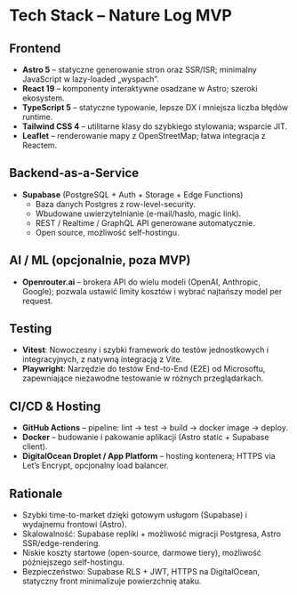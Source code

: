 # Tech Stack – Nature Log MVP

## Frontend

- **Astro 5** – statyczne generowanie stron oraz SSR/ISR; minimalny JavaScript w lazy-loaded „wyspach”.
- **React 19** – komponenty interaktywne osadzane w Astro; szeroki ekosystem.
- **TypeScript 5** – statyczne typowanie, lepsze DX i mniejsza liczba błędów runtime.
- **Tailwind CSS 4** – utilitarne klasy do szybkiego stylowania; wsparcie JIT.
- **Leaflet** – renderowanie mapy z OpenStreetMap; łatwa integracja z Reactem.

## Backend-as-a-Service

- **Supabase** (PostgreSQL + Auth + Storage + Edge Functions)
  - Baza danych Postgres z row-level-security.
  - Wbudowane uwierzytelnianie (e-mail/hasło, magic link).
  - REST / Realtime / GraphQL API generowane automatycznie.
  - Open source, możliwość self-hostingu.

## AI / ML (opcjonalnie, poza MVP)

- **Openrouter.ai** – brokera API do wielu modeli (OpenAI, Anthropic, Google); pozwala ustawić limity kosztów i wybrać najtańszy model per request.

## Testing

- **Vitest**: Nowoczesny i szybki framework do testów jednostkowych i integracyjnych, z natywną integracją z Vite.
- **Playwright**: Narzędzie do testów End-to-End (E2E) od Microsoftu, zapewniające niezawodne testowanie w różnych przeglądarkach.

## CI/CD & Hosting

- **GitHub Actions** – pipeline: lint → test → build → docker image → deploy.
- **Docker** – budowanie i pakowanie aplikacji (Astro static + Supabase client).
- **DigitalOcean Droplet / App Platform** – hosting kontenera; HTTPS via Let’s Encrypt, opcjonalny load balancer.

## Rationale

- Szybki time-to-market dzięki gotowym usługom (Supabase) i wydajnemu frontowi (Astro).
- Skalowalność: Supabase repliki + możliwość migracji Postgresa, Astro SSR/edge-rendering.
- Niskie koszty startowe (open-source, darmowe tiery), możliwość późniejszego self-hostingu.
- Bezpieczeństwo: Supabase RLS + JWT, HTTPS na DigitalOcean, statyczny front minimalizuje powierzchnię ataku.
